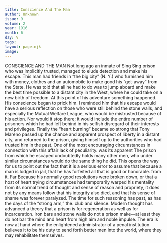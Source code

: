 ```yaml
---
title: Conscience And The Man
author: Unknown
issue: 9
volume: 2
year: 1916
month: 6
day: V
tags:
layout: page.njk
image:
---
```

CONSCIENCE AND THE MAN       Not long ago an inmate of Sing Sing prison who was implicitly trusted, managed to elude detection and make his escape. This man had friends in “the big city” (N. Y.) who furnished him with money, clothes and an automobile to make good his “get-away” from the State.       He was told that all he had to do was to jump aboard and make the best time possible to a distant city in the West, where he could take on a new birth of freedom. At this point of his adventure something happened. His conscience began to prick him. I reminded him that his escape would have a serious reflection on those who were still behind the stone walls, and especially the Mutual Welfare League, who would be mistrusted because of his action. Nor would it stop there; it would include the entire number of prisoners which he had left behind in his selfish disregard of their interests and privileges. Finally the “heart burning” became so strong that Tony Mareno passed up the chance and apparent prospect of liberty in a distant city, and returned to the prison, giving himself up to the authorities who had trusted him in the past.       One of the most encouraging circumstances in connection with this affair lack of peculiarity. was its apparent The prison from which he escaped undoubtedly holds many other men, who under similar circumstances would do the same thing he did.       This opens the way for us to point out the fact that it is a serious error to assume that because a man is lodged in jail, that he has forfeited all that is good or honorable. from it. Far Because his normally good resolutions were broken down, or that a host of heart trying circumstances had temporarily warped his mentality from its normal trend of thought and sense of reason and propriety, it does not by any means follow that his integrity also died, and that his sense of shame was forever paralyzed.       The time for such reasoning has past, as has the days of the “strong arm,” the. club and silence. Modern thought has advanced a theory that a prison is for regeneration as well as for incarceration. Iron bars and stone walls do not a prison make—at least they do not bar the mind and heart from high aim and noble impulse. The era is now at hand where the enlightened administrator of a penal institution believes it to be his duty to send forth better men into the world, where they may rehabilitate themselves.   


